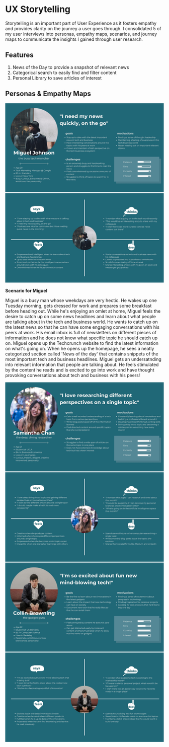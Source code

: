 # UX Storytelling

Storytelling is an important part of User Experience as it fosters empathy and provides clarity on the jounrey a user goes through.
I consolidated 5 of my user interviews into personas, empathy maps, scenarios, and journey maps to communicate the insights I gained through user research.

## Features
1. News of the Day to provide a snapshot of relevant news
2. Categorical search to easily find and filter content 
3. Personal Library to save articles of interest

## Personas & Empathy Maps

![Persona 1](https://github.com/anerichouhan/dh150-personas/blob/master/1.jpg)
![empathy 1](https://github.com/anerichouhan/dh150-personas/blob/master/2.jpg)


**Scenario for Miguel**


Miguel is a busy man whose weekdays are very hectic. He wakes up one Tuesday morning, gets dressed for work and prepares some breakfast before heading out. While he's enjoying an omlet at home, Miguel feels the desire to catch up on some news headlines and learn about what people are talking about in the tech and business world. He wants to catch up on the latest news so that he can have some engaging conversations with his peers at work. His email inbox is full of newsletters on different pieces of information and he does not know what specific topic he should catch up on. Miguel opens up the Techcrunch website to find the latest information on what's going on. When he opens up the homepage, he sees a neatly categorized section called 'News of the day' that contains snippets of the most important tech and business headlines. Miguel gets an undersatnding into relevant information that people are talking about. He feels stimulated by the content he reads and is excited to go into work and have thought provoking conversations about tech and business with his peers!

![Persona 2](https://github.com/anerichouhan/dh150-personas/blob/master/3.jpg)
![empathy 2](https://github.com/anerichouhan/dh150-personas/blob/master/4.jpg)
![Persona 3](https://github.com/anerichouhan/dh150-personas/blob/master/5.jpg)
![empathy 3](https://github.com/anerichouhan/dh150-personas/blob/master/6.jpg)

